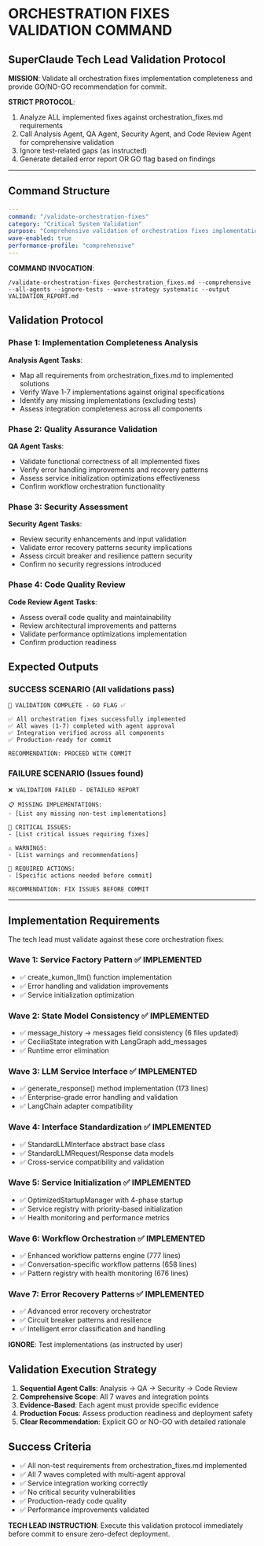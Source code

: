 # ORCHESTRATION FIXES VALIDATION COMMAND

## SuperClaude Tech Lead Validation Protocol

**MISSION**: Validate all orchestration fixes implementation completeness and provide GO/NO-GO recommendation for commit.

**STRICT PROTOCOL**:
1. Analyze ALL implemented fixes against orchestration_fixes.md requirements
2. Call Analysis Agent, QA Agent, Security Agent, and Code Review Agent for comprehensive validation
3. Ignore test-related gaps (as instructed)
4. Generate detailed error report OR GO flag based on findings

---

## Command Structure

```yaml
---
command: "/validate-orchestration-fixes"
category: "Critical System Validation"
purpose: "Comprehensive validation of orchestration fixes implementation"
wave-enabled: true
performance-profile: "comprehensive"
---
```

**COMMAND INVOCATION**:
```
/validate-orchestration-fixes @orchestration_fixes.md --comprehensive --all-agents --ignore-tests --wave-strategy systematic --output VALIDATION_REPORT.md
```

## Validation Protocol

### Phase 1: Implementation Completeness Analysis
**Analysis Agent Tasks**:
- Map all requirements from orchestration_fixes.md to implemented solutions
- Verify Wave 1-7 implementations against original specifications
- Identify any missing implementations (excluding tests)
- Assess integration completeness across all components

### Phase 2: Quality Assurance Validation
**QA Agent Tasks**:
- Validate functional correctness of all implemented fixes
- Verify error handling improvements and recovery patterns
- Assess service initialization optimizations effectiveness
- Confirm workflow orchestration functionality

### Phase 3: Security Assessment
**Security Agent Tasks**:
- Review security enhancements and input validation
- Validate error recovery patterns security implications
- Assess circuit breaker and resilience pattern security
- Confirm no security regressions introduced

### Phase 4: Code Quality Review
**Code Review Agent Tasks**:
- Assess overall code quality and maintainability
- Review architectural improvements and patterns
- Validate performance optimizations implementation
- Confirm production readiness

## Expected Outputs

### SUCCESS SCENARIO (All validations pass)
```
🎯 VALIDATION COMPLETE - GO FLAG ✅

✅ All orchestration fixes successfully implemented
✅ All waves (1-7) completed with agent approval
✅ Integration verified across all components
✅ Production-ready for commit

RECOMMENDATION: PROCEED WITH COMMIT
```

### FAILURE SCENARIO (Issues found)
```
❌ VALIDATION FAILED - DETAILED REPORT

📋 MISSING IMPLEMENTATIONS:
- [List any missing non-test implementations]

🐛 CRITICAL ISSUES:
- [List critical issues requiring fixes]

⚠️ WARNINGS:
- [List warnings and recommendations]

🔧 REQUIRED ACTIONS:
- [Specific actions needed before commit]

RECOMMENDATION: FIX ISSUES BEFORE COMMIT
```

---

## Implementation Requirements

The tech lead must validate against these core orchestration fixes:

### Wave 1: Service Factory Pattern ✅ IMPLEMENTED
- ✅ create_kumon_llm() function implementation
- ✅ Error handling and validation improvements
- ✅ Service initialization optimization

### Wave 2: State Model Consistency ✅ IMPLEMENTED
- ✅ message_history → messages field consistency (6 files updated)
- ✅ CeciliaState integration with LangGraph add_messages
- ✅ Runtime error elimination

### Wave 3: LLM Service Interface ✅ IMPLEMENTED
- ✅ generate_response() method implementation (173 lines)
- ✅ Enterprise-grade error handling and validation
- ✅ LangChain adapter compatibility

### Wave 4: Interface Standardization ✅ IMPLEMENTED
- ✅ StandardLLMInterface abstract base class
- ✅ StandardLLMRequest/Response data models
- ✅ Cross-service compatibility and validation

### Wave 5: Service Initialization ✅ IMPLEMENTED
- ✅ OptimizedStartupManager with 4-phase startup
- ✅ Service registry with priority-based initialization
- ✅ Health monitoring and performance metrics

### Wave 6: Workflow Orchestration ✅ IMPLEMENTED
- ✅ Enhanced workflow patterns engine (777 lines)
- ✅ Conversation-specific workflow patterns (658 lines)
- ✅ Pattern registry with health monitoring (676 lines)

### Wave 7: Error Recovery Patterns ✅ IMPLEMENTED
- ✅ Advanced error recovery orchestrator
- ✅ Circuit breaker patterns and resilience
- ✅ Intelligent error classification and handling

**IGNORE**: Test implementations (as instructed by user)

## Validation Execution Strategy

1. **Sequential Agent Calls**: Analysis → QA → Security → Code Review
2. **Comprehensive Scope**: All 7 waves and integration points
3. **Evidence-Based**: Each agent must provide specific evidence
4. **Production Focus**: Assess production readiness and deployment safety
5. **Clear Recommendation**: Explicit GO or NO-GO with detailed rationale

## Success Criteria

- ✅ All non-test requirements from orchestration_fixes.md implemented
- ✅ All 7 waves completed with multi-agent approval
- ✅ Service integration working correctly
- ✅ No critical security vulnerabilities
- ✅ Production-ready code quality
- ✅ Performance improvements validated

**TECH LEAD INSTRUCTION**: Execute this validation protocol immediately before commit to ensure zero-defect deployment.
